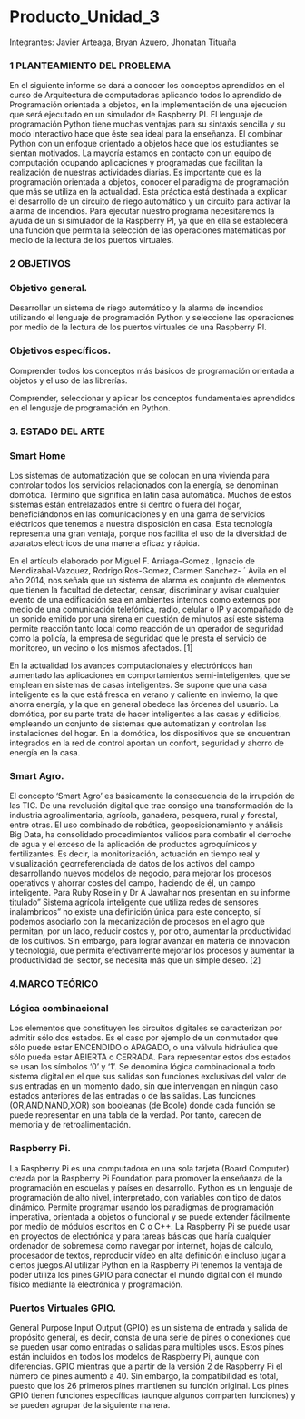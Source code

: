 # Producto_Unidad_3
Integrantes: Javier Arteaga, Bryan Azuero, Jhonatan Tituaña
 ### 1 PLANTEAMIENTO DEL PROBLEMA
 
En el siguiente informe se dará a conocer los conceptos aprendidos en el curso de Arquitectura de computadoras aplicando todos lo aprendido de Programación orientada a objetos, en la implementación de una ejecución que será ejecutado en un simulador de Raspberry PI. El lenguaje de programación Python tiene muchas ventajas para su sintaxis sencilla y su modo interactivo hace que éste sea ideal para la enseñanza. El combinar Python con un enfoque orientado a objetos hace que los estudiantes se sientan motivados. La mayoría estamos en contacto con un equipo de computación ocupando aplicaciones y programadas que facilitan la realización de nuestras actividades diarias. Es importante que es la programación orientada a objetos, conocer el paradigma de programación que más se utiliza en la actualidad. Esta práctica está destinada a explicar el desarrollo de un circuito de riego automático y un circuito para activar la alarma de incendios. Para ejecutar nuestro programa necesitaremos la ayuda de un si simulador de la Raspberry PI, ya que en ella se establecerá una función que permita la selección de las operaciones matemáticas por medio de la lectura de los puertos virtuales.

### 2 OBJETIVOS

### Objetivo general.

Desarrollar un sistema de riego automático y la alarma de incendios utilizando el lenguaje de programación Python y seleccione las operaciones por medio de la lectura de los puertos virtuales de una Raspberry PI.

### Objetivos específicos.

Comprender todos los conceptos más básicos de programación orientada a objetos y el uso de las librerías.

Comprender, seleccionar y aplicar los conceptos fundamentales aprendidos en el lenguaje de programación en Python.

### 3.	ESTADO DEL ARTE

### Smart Home

Los sistemas de automatización que se colocan en una vivienda para controlar todos los servicios relacionados con la energía, se denominan domótica. Término que significa en latín casa automática. Muchos de estos sistemas están entrelazados entre si dentro o fuera del hogar, beneficiándonos en las comunicaciones y en una gama de servicios eléctricos que tenemos a nuestra disposición en casa. Esta tecnología representa una gran ventaja, porque nos facilita el uso de la diversidad de aparatos eléctricos de una manera eficaz y rápida.

En el artículo elaborado por Miguel F. Arriaga-Gomez , Ignacio de Mendizabal-Vazquez, Rodrigo Ros-Gomez, Carmen Sanchez- ´ Avila en el año 2014, nos señala que un sistema de alarma es conjunto de elementos que tienen la facultad de detectar, censar, discriminar y avisar cualquier evento de una edificación sea en ambientes internos como externos por medio de una comunicación telefónica, radio, celular o IP y acompañado de un sonido emitido por una sirena en cuestión de minutos así este sistema permite reacción tanto local como reacción de un operador de seguridad como la policía, la empresa de seguridad que le presta el servicio de monitoreo, un vecino o los mismos afectados. [1]

En la actualidad los avances computacionales y electrónicos han aumentado las aplicaciones en comportamientos semi-inteligentes, que se emplean en sistemas de casas inteligentes. Se supone que una casa inteligente es la que está fresca en verano y caliente en invierno, la que ahorra energía, y la que en general obedece las órdenes del usuario. La domótica, por su parte trata de hacer inteligentes a las casas y edificios, empleando un conjunto de sistemas que automatizan y controlan las instalaciones del hogar. En la domótica, los dispositivos que se encuentran integrados en la red de control aportan un confort, seguridad y ahorro de energía en la casa.

###  Smart Agro.

El concepto ‘Smart Agro’ es básicamente la consecuencia de la irrupción de las TIC. De una revolución digital que trae consigo una transformación de la industria agroalimentaria, agrícola, ganadera, pesquera, rural y forestal, entre otras. El uso combinado de robótica, geoposicionamiento y análisis Big Data, ha consolidado procedimientos válidos para combatir el derroche de agua y el exceso de la aplicación de productos agroquímicos y fertilizantes. Es decir, la monitorización, actuación en tiempo real y visualización georreferenciada de datos de los activos del campo desarrollando nuevos modelos de negocio, para mejorar los procesos operativos y ahorrar costes del campo, haciendo de él, un campo inteligente. Para Ruby Roselin  y Dr A Jawahar nos presentan en su informe titulado” Sistema agrícola inteligente que utiliza redes de sensores inalámbricos” no existe una definición única para este concepto, sí podemos asociarlo con la mecanización de procesos en el agro que permitan, por un lado, reducir costos y, por otro, aumentar la productividad de los cultivos. Sin embargo, para lograr avanzar en materia de innovación y tecnología, que permita efectivamente mejorar los procesos y aumentar la productividad del sector, se necesita más que un simple deseo. [2]

### 4.MARCO TEÓRICO 

### Lógica combinacional

Los elementos que constituyen los circuitos digitales se caracterizan por admitir sólo dos estados. Es el caso por ejemplo de un conmutador que sólo puede estar ENCENDIDO o APAGADO, o una válvula hidráulica que sólo pueda estar ABIERTA o CERRADA. Para representar estos dos estados se usan los símbolos ‘0’ y ‘1’. Se denomina lógica combinacional a todo sistema digital en el que sus salidas son funciones exclusivas del valor de sus entradas en un momento dado, sin que intervengan en ningún caso estados anteriores de las entradas o de las salidas. Las funciones (OR,AND,NAND,XOR) son booleanas (de Boole) donde cada función se puede representar en una tabla de la verdad. Por tanto, carecen de memoria y de retroalimentación.

### Raspberry Pi.
La Raspberry Pi es una computadora en una sola tarjeta (Board Computer) creada por la Raspberry Pi Foundation para promover la enseñanza de la programación en escuelas y países en desarrollo. Python es un lenguaje de programación de alto nivel, interpretado, con variables con tipo de datos dinámico. Permite programar usando los paradigmas de programación imperativa, orientada a objetos o funcional y se puede extender fácilmente por medio de módulos escritos en C o C++. La Raspberry Pi se puede usar en proyectos de electrónica y para tareas básicas que haría cualquier ordenador de sobremesa como navegar por internet, hojas de cálculo, procesador de textos, reproducir vídeo en alta definición e incluso jugar a ciertos juegos.Al utilizar Python en la Raspberry Pi tenemos la ventaja de poder utiliza los pines GPIO para conectar el mundo digital con el mundo físico mediante la electrónica y programación.

### Puertos Virtuales GPIO.

General Purpose Input Output (GPIO) es un sistema de entrada y salida de propósito general, es decir, consta de una serie de pines o conexiones que se pueden usar como entradas o salidas para múltiples usos. Estos pines están incluidos en todos los modelos de Raspberry Pi, aunque con diferencias. GPIO mientras que a partir de la versión 2 de Raspberry Pi el número de pines aumentó a 40. Sin embargo, la compatibilidad es total, puesto que los 26 primeros pines mantienen su función original. Los pines GPIO tienen funciones específicas (aunque algunos comparten funciones) y se pueden agrupar de la siguiente manera.
